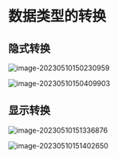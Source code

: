 # 数据类型的转换

## 隐式转换

![image-20230510150230959](C:\Users\DELL\AppData\Roaming\Typora\typora-user-images\image-20230510150230959.png)

![image-20230510150409903](C:\Users\DELL\AppData\Roaming\Typora\typora-user-images\image-20230510150409903.png)

## 显示转换

![image-20230510151336876](C:\Users\DELL\AppData\Roaming\Typora\typora-user-images\image-20230510151336876.png)

![image-20230510151402650](C:\Users\DELL\AppData\Roaming\Typora\typora-user-images\image-20230510151402650.png)